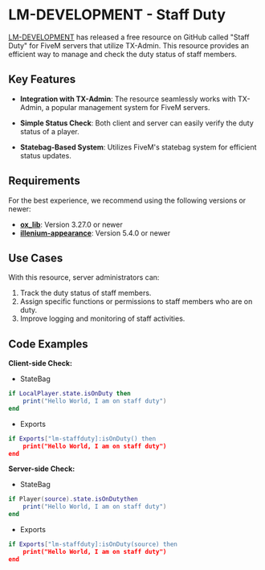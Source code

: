 # LM-DEVELOPMENT - Staff Duty

[LM-DEVELOPMENT](https://discord.gg/RbSVrGBA9t) has released a free resource on GitHub called "Staff Duty" for FiveM servers that utilize TX-Admin. This resource provides an efficient way to manage and check the duty status of staff members.

## Key Features

- **Integration with TX-Admin**: The resource seamlessly works with TX-Admin, a popular management system for FiveM servers.

- **Simple Status Check**: Both client and server can easily verify the duty status of a player.

- **Statebag-Based System**: Utilizes FiveM's statebag system for efficient status updates.

## Requirements

For the best experience, we recommend using the following versions or newer:

- **[ox_lib](https://github.com/overextended/ox_lib)**: Version 3.27.0 or newer
- **[illenium-appearance](https://github.com/iLLeniumStudios/illenium-appearance)**: Version 5.4.0 or newer

## Use Cases

With this resource, server administrators can:

1. Track the duty status of staff members.
2. Assign specific functions or permissions to staff members who are on duty.
3. Improve logging and monitoring of staff activities.

## Code Examples

**Client-side Check:**

- StateBag
```lua
if LocalPlayer.state.isOnDuty then
    print("Hello World, I am on staff duty")
end
```

- Exports
```lua
if Exports["lm-staffduty]:isOnDuty() then
    print("Hello World, I am on staff duty")
end
```

**Server-side Check:**

- StateBag
```lua
if Player(source).state.isOnDutythen
    print("Hello World, I am on staff duty")
end
```

- Exports
```lua
if Exports["lm-staffduty]:isOnDuty(source) then
    print("Hello World, I am on staff duty")
end
```
